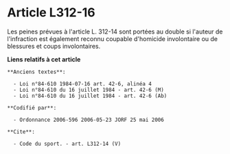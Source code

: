 # Article L312-16

Les peines prévues à l'article L. 312-14 sont portées au double si l'auteur de l'infraction est également reconnu coupable
d'homicide involontaire ou de blessures et coups involontaires.

**Liens relatifs à cet article**

	**Anciens textes**:

	  - Loi n°84-610 1984-07-16 art. 42-6, alinéa 4
	  - Loi n°84-610 du 16 juillet 1984 - art. 42-6 (M)
	  - Loi n°84-610 du 16 juillet 1984 - art. 42-6 (Ab)

	**Codifié par**:

	  - Ordonnance 2006-596 2006-05-23 JORF 25 mai 2006

	**Cite**:

	  - Code du sport. - art. L312-14 (V)
